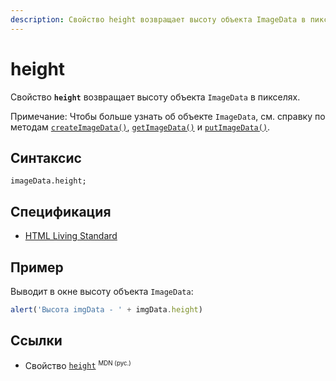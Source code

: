 ```yaml
---
description: Свойство height возвращает высоту объекта ImageData в пикселях
---
```


# height

Свойство **`height`** возвращает высоту объекта `ImageData` в пикселях.

Примечание: Чтобы больше узнать об объекте `ImageData`, см. справку по методам [`createImageData()`](createimagedata.md), [`getImageData()`](getimagedata.md) и [`putImageData()`](putimagedata.md).

## Синтаксис

```
imageData.height;
```

## Спецификация

- [HTML Living Standard](https://html.spec.whatwg.org/multipage/canvas.html#dom-imagedata-height)

## Пример

Выводит в окне высоту объекта `ImageData`:

```js
alert('Высота imgData - ' + imgData.height)
```

## Ссылки

- Свойство [`height`](https://developer.mozilla.org/en-US/docs/Web/API/ImageData/height) <sup><small>MDN (рус.)</small></sup>
